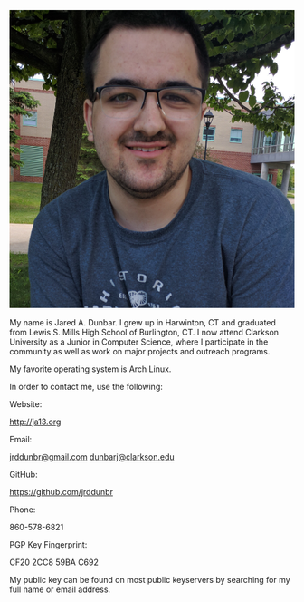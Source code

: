 ![me](me.jpg)

My name is Jared A. Dunbar. I grew up in Harwinton, CT and graduated from
Lewis S. Mills High School of Burlington, CT. I now attend Clarkson University
as a Junior in Computer Science, where I participate in the community as well
as work on major projects and outreach programs.

My favorite operating system is Arch Linux.

In order to contact me, use the following:

Website:

http://ja13.org

Email:

jrddunbr@gmail.com
dunbarj@clarkson.edu

GitHub:

https://github.com/jrddunbr

Phone:

860-578-6821

PGP Key Fingerprint:

CF20 2CC8 59BA C692

My public key can be found on most public keyservers by searching for my
full name or email address.
